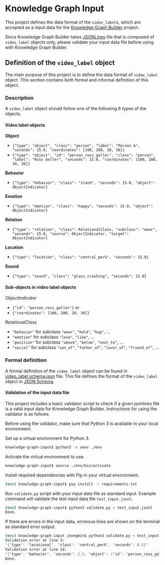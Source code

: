 Knowledge Graph Input
=====================

This project defines the data format of the `video_label`s, 
which are accepted as a input data for the [Knowledge Graph Builder](https://github.com/uilab-vtt/knowledge-graph-builder) project.

Since Knowledge Graph Builder takes [JSONLines](http://jsonlines.org/) file 
that is composed of `video_label` objects only, 
please validate your input data file before using with Knowledge Graph Builder.

## Definition of the `video_label` object

The main purpose of this project is to define the data format of `video_label` object. 
This section contains both formal and informal definition of this object.

### Description

A `video_label` object should follow one of the following 6 types of the objects.

#### Video label objects

**Object**

* `{"type": "object", "class": "person", "label": "Person A", "seconds": 15.0, "coordinates": [100, 200, 20, 30]}`
* `{"type": "object", "id": "person_ross_geller", "class": "person", "label": "Ross Geller", "seconds": 15.0, "coordinates": [100, 200, 20, 30]}`

**Behavior**

* `{"type": "behavior", "class": "stand", "seconds": 15.0, "object": ObjectIndicator}`

**Emotion**

* `{"type": "emotion", "class": "happy", "seconds": 15.0, "object": ObjectIndicator}`

**Relation**

* `{"type": "relation", "class": RelationalClass, "subclass": "wear", "seconds": 15.0, "source": ObjectIndicator, "target": ObjectIndicator}`

**Location**

* `{"type": "location", "class": "central_perk", "seconds": 15.0}`

**Sound**

* `{"type": "sound", "class": "glass_crashing", "seconds": 15.0}`

#### Sub-objects in video label objects

*ObjectIndicator*

* `{"id": "person_ross_geller"}` or
* `{"coordinates": [100, 200, 20, 30]}`

*RelationalClass*

* `"behavior"` for subclass `"wear"`, `"hold"`, `"hug"`, …
* `"emotion"` for subclass `"love"`, `"like"`, …
* `"position"` for subclass `"above"`, `"below"`, `"next_to"`, …
* `"social"` for subclass `"son_of"`, `"father_of"`, `"lover_of"`, `"friend_of"`, …

### Formal definition

A formal definition of the `video_label` object can be found in 
[video_label.schema.json](https://github.com/uilab-vtt/knowledge-graph-input/blob/master/video_label.schema.json) file.
This file defines the format of the `video_label` object in [JSON Schema](https://json-schema.org/).

#### Validation of the input data file

This project includes a basic validator script to check if a given jsonlines file is a valid input data for Knowledge Graph Builder. Instructions for using the validator is as follows.

Before using the validator, make sure that Python 3 is available in your local environment.

Set up a virtual environment for Python 3. 
```bash
knowledge-graph-input$ python3 -m venv ./env
```

Activate the virtual environment to use.
```bash
knowledge-graph-input$ source ./env/bin/activate
```

Install required dependencies with Pip in your virtual environment.
```bash
(env) knowledge-graph-input$ pip install -r requirements.txt
```

Run `validate.py` script with your input data file as standard input.
Example command will validate the test input data file `test_input.jsonl`.
```bash
(env) knowledge-graph-input$ python3 validate.py < test_input.jsonl
Done.
```

If there are errors in the input data, erronous lines are shown on the terminal as standard error output. 
```bash
(env) knowledge-graph-input jeongmin$ python3 validate.py < test_input.jsonl
Validation error at line 3:
"{"type": "locational", "class": "central_perk", "seconds": 0.5}"
Validation error at line 14:
"{"type": "behavior", "seconds": 2.5, "object": {"id": "person_ross_geller"}}"
Done.
```
